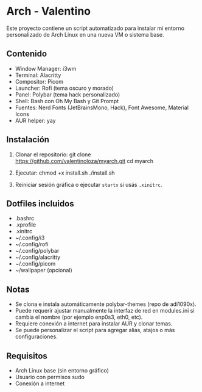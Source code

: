 # Arch - Valentino

Este proyecto contiene un script automatizado para instalar mi entorno personalizado de Arch Linux en una nueva VM o sistema base.

## Contenido

- Window Manager: i3wm
- Terminal: Alacritty
- Compositor: Picom
- Launcher: Rofi (tema oscuro y morado)
- Panel: Polybar (tema hack personalizado)
- Shell: Bash con Oh My Bash y Git Prompt
- Fuentes: Nerd Fonts (JetBrainsMono, Hack), Font Awesome, Material Icons
- AUR helper: yay

## Instalación

1. Clonar el repositorio:
git clone https://github.com/valentinoloza/myarch.git
cd myarch

2. Ejecutar:
chmod +x install.sh
./install.sh


3. Reiniciar sesión gráfica o ejecutar `startx` si usás `.xinitrc`.

## Dotfiles incluidos

- .bashrc
- .xprofile
- .xinitrc
- ~/.config/i3
- ~/.config/rofi
- ~/.config/polybar
- ~/.config/alacritty
- ~/.config/picom
- ~/wallpaper (opcional)

## Notas

- Se clona e instala automáticamente polybar-themes (repo de adi1090x).
- Puede requerir ajustar manualmente la interfaz de red en modules.ini si cambia el nombre (por ejemplo enp0s3, eth0, etc).
- Requiere conexión a internet para instalar AUR y clonar temas.
- Se puede personalizar el script para agregar alias, atajos o más configuraciones.

## Requisitos

- Arch Linux base (sin entorno gráfico)
- Usuario con permisos sudo
- Conexión a internet
